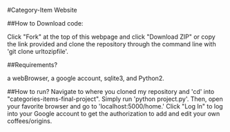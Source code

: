 #Category-Item Website

##How to Download code:

Click "Fork" at the top of this webpage and click "Download ZIP" or copy the link provided and clone the repository through the command line with 'git clone urltozipfile'.

##Requirements?

a webBrowser, a google account, sqlite3, and Python2.

##How to run?
Navigate to where you cloned my repository and 'cd' into "categories-items-final-project". Simply run 'python project.py'. Then, open your favorite browser and go to 'localhost:5000/home.' Click "Log In" to log into your Google account to get the authorization to add and edit your own coffees/origins.
